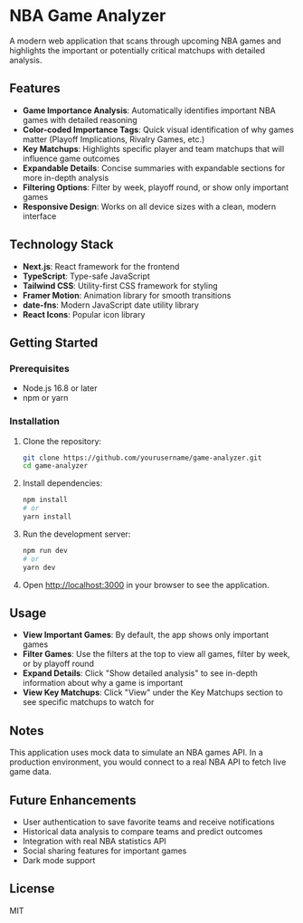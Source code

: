 # NBA Game Analyzer

A modern web application that scans through upcoming NBA games and highlights the important or potentially critical matchups with detailed analysis.

## Features

- **Game Importance Analysis**: Automatically identifies important NBA games with detailed reasoning
- **Color-coded Importance Tags**: Quick visual identification of why games matter (Playoff Implications, Rivalry Games, etc.)
- **Key Matchups**: Highlights specific player and team matchups that will influence game outcomes
- **Expandable Details**: Concise summaries with expandable sections for more in-depth analysis
- **Filtering Options**: Filter by week, playoff round, or show only important games
- **Responsive Design**: Works on all device sizes with a clean, modern interface

## Technology Stack

- **Next.js**: React framework for the frontend
- **TypeScript**: Type-safe JavaScript
- **Tailwind CSS**: Utility-first CSS framework for styling
- **Framer Motion**: Animation library for smooth transitions
- **date-fns**: Modern JavaScript date utility library
- **React Icons**: Popular icon library

## Getting Started

### Prerequisites

- Node.js 16.8 or later
- npm or yarn

### Installation

1. Clone the repository:
   ```bash
   git clone https://github.com/yourusername/game-analyzer.git
   cd game-analyzer
   ```

2. Install dependencies:
   ```bash
   npm install
   # or
   yarn install
   ```

3. Run the development server:
   ```bash
   npm run dev
   # or
   yarn dev
   ```

4. Open [http://localhost:3000](http://localhost:3000) in your browser to see the application.

## Usage

- **View Important Games**: By default, the app shows only important games
- **Filter Games**: Use the filters at the top to view all games, filter by week, or by playoff round
- **Expand Details**: Click "Show detailed analysis" to see in-depth information about why a game is important
- **View Key Matchups**: Click "View" under the Key Matchups section to see specific matchups to watch for

## Notes

This application uses mock data to simulate an NBA games API. In a production environment, you would connect to a real NBA API to fetch live game data.

## Future Enhancements

- User authentication to save favorite teams and receive notifications
- Historical data analysis to compare teams and predict outcomes
- Integration with real NBA statistics API
- Social sharing features for important games
- Dark mode support

## License

MIT
